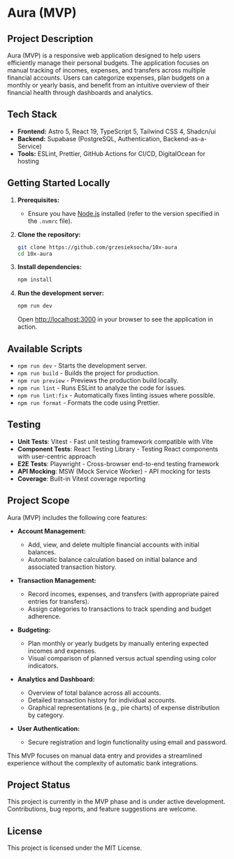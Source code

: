 # Aura (MVP)

## Project Description

Aura (MVP) is a responsive web application designed to help users efficiently manage their personal budgets. The application focuses on manual tracking of incomes, expenses, and transfers across multiple financial accounts. Users can categorize expenses, plan budgets on a monthly or yearly basis, and benefit from an intuitive overview of their financial health through dashboards and analytics.

## Tech Stack

- **Frontend:** Astro 5, React 19, TypeScript 5, Tailwind CSS 4, Shadcn/ui
- **Backend:** Supabase (PostgreSQL, Authentication, Backend-as-a-Service)
- **Tools:** ESLint, Prettier, GitHub Actions for CI/CD, DigitalOcean for hosting

## Getting Started Locally

1. **Prerequisites:**

   - Ensure you have [Node.js](https://nodejs.org/) installed (refer to the version specified in the `.nvmrc` file).

2. **Clone the repository:**

   ```bash
   git clone https://github.com/grzesieksocha/10x-aura
   cd 10x-aura
   ```

3. **Install dependencies:**

   ```bash
   npm install
   ```

4. **Run the development server:**
   ```bash
   npm run dev
   ```
   Open [http://localhost:3000](http://localhost:3000) in your browser to see the application in action.

## Available Scripts

- `npm run dev` - Starts the development server.
- `npm run build` - Builds the project for production.
- `npm run preview` - Previews the production build locally.
- `npm run lint` - Runs ESLint to analyze the code for issues.
- `npm run lint:fix` - Automatically fixes linting issues where possible.
- `npm run format` - Formats the code using Prettier.

## Testing

- **Unit Tests**: Vitest - Fast unit testing framework compatible with Vite
- **Component Tests**: React Testing Library - Testing React components with user-centric approach
- **E2E Tests**: Playwright - Cross-browser end-to-end testing framework
- **API Mocking**: MSW (Mock Service Worker) - API mocking for tests
- **Coverage**: Built-in Vitest coverage reporting

## Project Scope

Aura (MVP) includes the following core features:

- **Account Management:**

  - Add, view, and delete multiple financial accounts with initial balances.
  - Automatic balance calculation based on initial balance and associated transaction history.

- **Transaction Management:**

  - Record incomes, expenses, and transfers (with appropriate paired entries for transfers).
  - Assign categories to transactions to track spending and budget adherence.

- **Budgeting:**

  - Plan monthly or yearly budgets by manually entering expected incomes and expenses.
  - Visual comparison of planned versus actual spending using color indicators.

- **Analytics and Dashboard:**

  - Overview of total balance across all accounts.
  - Detailed transaction history for individual accounts.
  - Graphical representations (e.g., pie charts) of expense distribution by category.

- **User Authentication:**
  - Secure registration and login functionality using email and password.

This MVP focuses on manual data entry and provides a streamlined experience without the complexity of automatic bank integrations.

## Project Status

This project is currently in the MVP phase and is under active development. Contributions, bug reports, and feature suggestions are welcome.

## License

This project is licensed under the MIT License.
